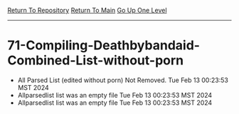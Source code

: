 [Return To Repository](https://github.com/DigitalWarrior/piholeparser/)
[Return To Main](https://github.com/DigitalWarrior/piholeparser/blob/master/RecentRunLogs/Mainlog.md)
[Go Up One Level](https://github.com/DigitalWarrior/piholeparser/blob/master/RecentRunLogs/TopLevelScripts/.md)
____________________________________
# 71-Compiling-Deathbybandaid-Combined-List-without-porn
* All Parsed List (edited without porn) Not Removed. Tue Feb 13 00:23:53 MST 2024
* Allparsedlist list was an empty file Tue Feb 13 00:23:53 MST 2024
* Allparsedlist list was an empty file Tue Feb 13 00:23:53 MST 2024
